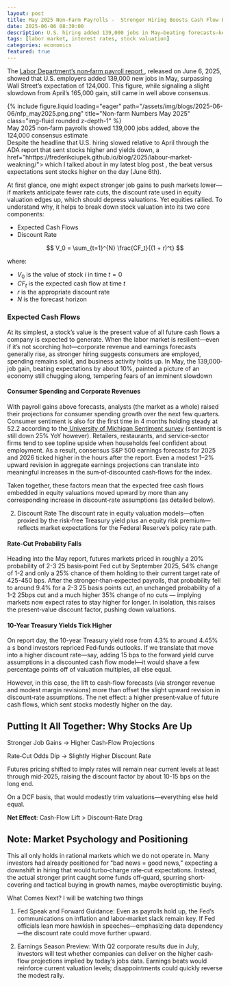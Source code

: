 ```yaml
---
layout: post
title: May 2025 Non‐Farm Payrolls -  Stronger Hiring Boosts Cash Flow Expectations Despite Lower Rate‐Cut Odds
date: 2025-06-06 08:30:00
description: U.S. hiring added 139,000 jobs in May—beating forecasts—keeping rate‐cut odds lower, yet stocks are climbing as cash‐flow forecasts get a lift that outweighs a slightly higher discount rate.
tags: [labor market, interest rates, stock valuation]
categories: economics
featured: true
---
```


The <a href="https://www.bls.gov/news.release/empsit.nr0.htm"> Labor Department’s non‐farm payroll report </a> , released on June 6, 2025, showed that U.S. employers added 139,000 new jobs in May, surpassing Wall Street’s expectation of 124,000. This figure, while signaling a slight slowdown from April’s 165,000 gain, still came in well above consensus.

<div class="row">
    <div class="col-sm mt-3 mt-md-0">
    </div>
        {% include figure.liquid loading="eager" path="/assets/img/blogs/2025-06-06/nfp_may2025.png.png" title="Non-farm Numbers May 2025" class="img-fluid rounded z-depth-1" %}
</div>
<div class="caption">
May 2025 non‐farm payrolls showed 139,000 jobs added, above the 124,000 consensus estimate
</div>
Despite the headline that U.S. hiring slowed relative to April through the ADA report that sent stocks higher and yields down, a href="hhttps://frederikciupek.github.io/blog/2025/labour-market-weakning/"> which I talked about in my latest blog post </a>, the beat versus expectations sent stocks higher on the day (June 6th).

At first glance, one might expect stronger job gains to push markets lower—if markets anticipate fewer rate cuts, the discount rate used in equity valuation edges up, which should depress valuations. Yet equities rallied. To understand why, it helps to break down stock valuation into its two core components:


<ul> <li>Expected Cash Flows</li> <li>Discount Rate</li> </ul>

<div align="center">
$$
V_0 = \sum_{t=1}^{N} \frac{CF_t}{(1 + r)^t}
$$
</div>

where:
- $V_0$ is the value of stock $i$ in time $t=0$
- $CF_t$ is the expected cash flow at time $t$
- $r$ is the appropriate discount rate
- $N$ is the forecast horizon 


### Expected Cash Flows
At its simplest, a stock’s value is the present value of all future cash flows a company is expected to generate. When the labor market is resilient—even if it’s not scorching hot—corporate revenue and earnings forecasts generally rise, as stronger hiring suggests consumers are employed, spending remains solid, and business activity holds up. In May, the 139,000‐job gain, beating expectations by about 10%, painted a picture of an economy still chugging along, tempering fears of an imminent slowdown

#### Consumer Spending and Corporate Revenues
With payroll gains above forecasts, analysts (the market as a whole) raised their projections for consumer spending growth over the next few quarters. Consumer sentiment is also for the first time in 4 months holding steady at 52.2 according to the<a href="https://www.sca.isr.umich.edu/"> University of Michigan Sentiment survey</a> (sentiment is still down 25% YoY however). Retailers, restaurants, and service‐sector firms tend to see topline upside when households feel confident about employment. As a result, consensus S&P 500 earnings forecasts for 2025 and 2026 ticked higher in the hours after the report. Even a modest 1–2% upward revision in aggregate earnings projections can translate into meaningful increases in the sum‐of‐discounted cash‐flows for the index.

Taken together, these factors mean that the expected free cash flows embedded in equity valuations moved upward by more than any corresponding increase in discount‐rate assumptions (as detailed below).

2. Discount Rate
The discount rate in equity valuation models—often proxied by the risk‐free Treasury yield plus an equity risk premium—reflects market expectations for the Federal Reserve’s policy rate path.

#### Rate‐Cut Probability Falls
Heading into the May report, futures markets priced in roughly a 20% probability of 
2-3 25 basis‐point Fed cut by September 2025, 54% change of 1-2 and only a 25% chance of them holding to their current target rate of 425-450 bps. After the stronger‐than‐expected payrolls, that probability fell to around 9.4% for a 2-3 25 basis points cut, an unchanged probability of a 1-2 25bps cut and a much higher 35% change of no cuts — implying markets now expect rates to stay higher for longer. In isolation, this raises the present‐value discount factor, pushing down valuations.

#### 10-Year Treasury Yields Tick Higher
On report day, the 10-year Treasury yield rose from 4.3% to around 4.45% a s bond investors repriced Fed‐funds outlooks. If we translate that move into a higher discount rate—say, adding 15 bps to the forward yield curve assumptions in a discounted cash flow model—it would shave a few percentage points off of valuation multiples, all else equal.

However, in this case, the lift to cash‐flow forecasts (via stronger revenue and modest margin revisions) more than offset the slight upward revision in discount‐rate assumptions. The net effect: a higher present‐value of future cash flows, which sent stocks modestly higher on the day.

## Putting It All Together: Why Stocks Are Up
Stronger Job Gains → Higher Cash‐Flow Projections

Rate‐Cut Odds Dip → Slightly Higher Discount Rate

Futures pricing shifted to imply rates will remain near current levels at least through mid‐2025, raising the discount factor by about 10-15 bps on the long end.

On a DCF basis, that would modestly trim valuations—everything else held equal.

<strong>Net Effect</strong>: Cash‐Flow Lift > Discount‐Rate Drag


## Note: Market Psychology and Positioning
This all only holds in rational markets which we do not operate in. Many investors had already positioned for “bad news = good news,” expecting a downshift in hiring that would turbo‐charge rate‐cut expectations. Instead, the actual stronger print caught some funds off‐guard, spurring short‐covering and tactical buying in growth names, maybe overoptimistic buying.



What Comes Next? I will be watching two things
1. Fed Speak and Forward Guidance: Even as payrolls hold up, the Fed’s communications on inflation and labor‐market slack remain key. If Fed officials lean more hawkish in speeches—emphasizing data dependency—the discount rate could move further upward.

2. Earnings Season Preview: With Q2 corporate results due in July, investors will test whether companies can deliver on the higher cash‐flow projections implied by today’s jobs data. Earnings beats would reinforce current valuation levels; disappointments could quickly reverse the modest rally.
